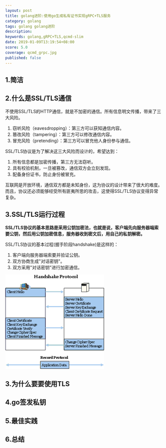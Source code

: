 ```yaml
---
layout: post
title: golang进阶:使用go生成私有证书实现gRPC+TLS服务
category: golang
tags: golang golang进阶
description: 
keywords: golang,gRPC+TLS,qcmd-slim
date: 2019-01-09T13:19:54+08:00
score: 5.0
coverage: qcmd_grpc.jpg
published: false
---
```


## 1.简洁

## 2.什么是SSL/TLS通信
不使用SSL/TLS的HTTP通信，就是不加密的通信。所有信息明文传播，带来了三大风险。

1. 窃听风险（eavesdropping）：第三方可以获知通信内容。
2. 篡改风险（tampering）：第三方可以修改通信内容。
3. 冒充风险（pretending）：第三方可以冒充他人身份参与通信。

SSL/TLS协议是为了解决这三大风险而设计的，希望达到：

1. 所有信息都是加密传播，第三方无法窃听。
2. 具有校验机制，一旦被篡改，通信双方会立刻发现。
3. 配备身份证书，防止身份被冒充。

互联网是开放环境，通信双方都是未知身份，这为协议的设计带来了很大的难度。而且，协议还必须能够经受所有匪夷所思的攻击，这使得SSL/TLS协议变得异常复杂。
## 3.SSL/TLS运行过程
**SSL/TLS协议的基本思路是采用公钥加密法，也就是说，客户端先向服务器端索要公钥，然后用公钥加密信息，服务器收到密文后，用自己的私钥解密。**

SSL/TLS协议的基本过程(握手阶段handshake)是这样的：

1. 客户端向服务器端索要并验证公钥。
2. 双方协商生成"对话密钥"。
3. 双方采用"对话密钥"进行加密通信。

![tsl_handshake](/assets/image/tls_handshake.gif)

## 3.为什么要要使用TLS
## 4.go签发私钥
## 5.最佳实践
## 6.总结

